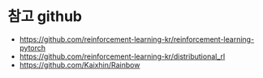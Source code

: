 # 참고 github
- https://github.com/reinforcement-learning-kr/reinforcement-learning-pytorch
- https://github.com/reinforcement-learning-kr/distributional_rl
- https://github.com/Kaixhin/Rainbow
